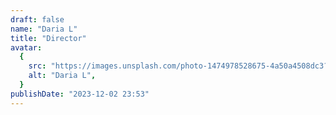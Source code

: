```yaml
---
draft: false
name: "Daria L"
title: "Director"
avatar:
  {
    src: "https://images.unsplash.com/photo-1474978528675-4a50a4508dc3?&fit=crop&w=280",
    alt: "Daria L",
  }
publishDate: "2023-12-02 23:53"
---
```

